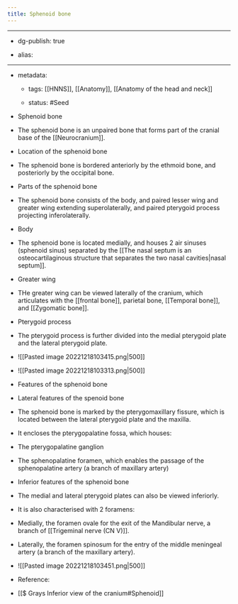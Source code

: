 ```yaml
---
title: Sphenoid bone
---
```


- --

- dg-publish: true

- alias:

- --

- metadata:
	 - tags: [[HNNS]], [[Anatomy]], [[Anatomy of the head and neck]]

	 - status: #Seed 

- Sphenoid bone

- The sphenoid bone is an unpaired bone that forms part of the cranial base of the [[Neurocranium]].

- Location of the sphenoid bone

- The sphenoid bone is bordered anteriorly by the ethmoid bone, and posteriorly by the occipital bone.

- Parts of the sphenoid bone

- The sphenoid bone consists of the body, and paired lesser wing and greater wing extending superolaterally, and paired pterygoid process projecting inferolaterally.

- Body

- The sphenoid bone is located medially, and houses 2 air sinuses (sphenoid sinus) separated by the [[The nasal septum is an osteocartilaginous structure that separates the two nasal cavities|nasal septum]].

- Greater wing

- THe greater wing can be viewed laterally of the cranium, which articulates with the [[frontal bone]], parietal bone, [[Temporal bone]], and [[Zygomatic bone]].

- Pterygoid process

- The pterygoid process is further divided into the medial pterygoid plate and the lateral pterygoid plate.

- ![[Pasted image 20221218103415.png|500]]

- ![[Pasted image 20221218103313.png|500]]

- Features of the sphenoid bone

- Lateral features of the spenoid bone

- The sphenoid bone is marked by the pterygomaxillary fissure, which is located between the lateral pterygoid plate and the maxilla.

- It encloses the pterygopalatine fossa, which houses:

- The pterygopalatine ganglion

- The sphenopalatine foramen, which enables the passage of the sphenopalatine artery (a branch of maxillary artery)

- Inferior features of the sphenoid bone

- The medial and lateral pterygoid plates can also be viewed inferiorly.

- It is also characterised with 2 foramens:

- Medially, the foramen ovale for the exit of the Mandibular nerve, a branch of [[Trigeminal nerve (CN V)]].

- Laterally, the foramen spinosum for the entry of the middle meningeal artery (a branch of the maxillary artery).

- ![[Pasted image 20221218103451.png|500]]

- Reference:

- [[$ Grays Inferior view of the cranium#Sphenoid]]
